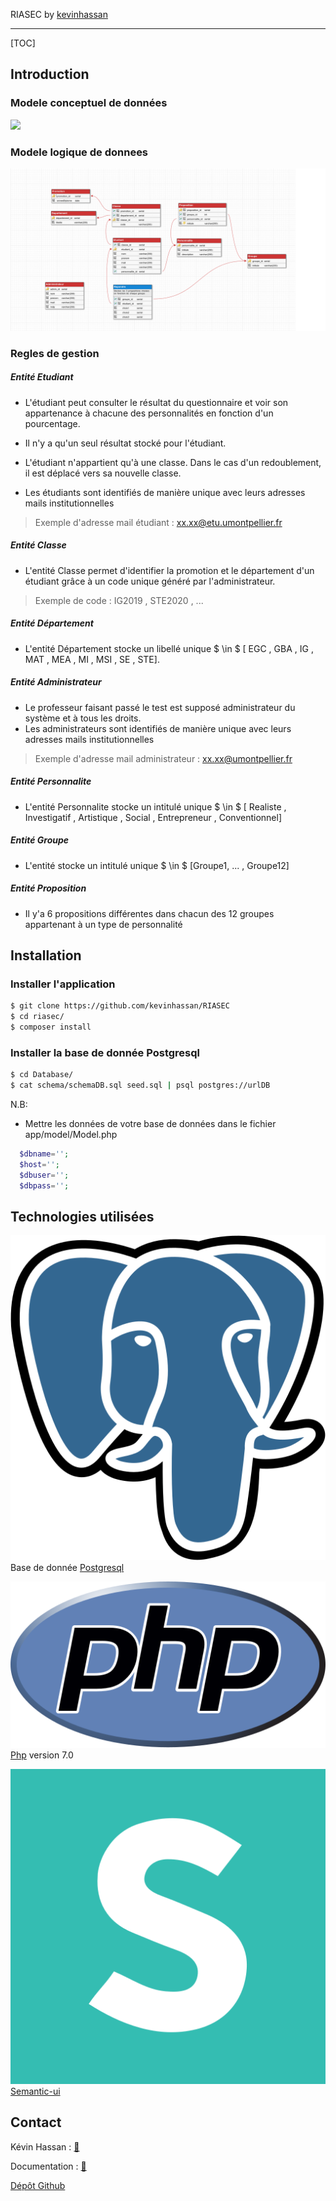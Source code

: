 RIASEC by [kevinhassan]('http://github.com/kevinhassan')

------

[TOC]

## Introduction 

### Modele conceptuel de données

<img src="./Documents/MCD Piscine.png">


### Modele logique de donnees

<img src="./Documents/Schema Database.png">

### Regles de gestion

##### Entité Etudiant

* L'étudiant peut consulter le résultat du questionnaire et voir son appartenance à chacune des personnalités en fonction d'un pourcentage.

* Il n'y a qu'un seul résultat stocké pour l'étudiant.

* L'étudiant n'appartient qu'à une classe. Dans le cas d'un redoublement, il est déplacé vers sa nouvelle classe.

* Les étudiants sont identifiés de manière unique avec leurs adresses mails institutionnelles
> Exemple d'adresse mail étudiant : xx.xx@etu.umontpellier.fr

##### Entité Classe

* L'entité Classe permet d'identifier la promotion et le département d'un étudiant grâce à un code unique généré par l'administrateur.
> Exemple de code  : IG2019 , STE2020 , ...

##### Entité Département

* L'entité Département stocke un libellé unique $ \in $ [ EGC , GBA , IG , MAT , MEA , MI , MSI , SE , STE].

##### Entité Administrateur

* Le professeur faisant passé le test est supposé administrateur du système et à tous les droits.
* Les administrateurs sont identifiés de manière unique avec leurs adresses mails institutionnelles
> Exemple d'adresse mail administrateur : xx.xx@umontpellier.fr

##### Entité Personnalite

* L'entité Personnalite stocke un intitulé unique $ \in $ [ Realiste , Investigatif , Artistique , Social , Entrepreneur , Conventionnel]

##### Entité Groupe

* L'entité stocke un intitulé unique $ \in $ [Groupe1, ... , Groupe12]

##### Entité Proposition

* Il y'a 6 propositions différentes dans chacun des 12 groupes appartenant à un type de personnalité


## Installation

### Installer l'application

```bash
$ git clone https://github.com/kevinhassan/RIASEC
$ cd riasec/
$ composer install 
```

### Installer la  base de donnée Postgresql

```bash
$ cd Database/
$ cat schema/schemaDB.sql seed.sql | psql postgres://urlDB
```

N.B:

- Mettre les données de votre base de données dans le fichier app/model/Model.php

```php
  $dbname='';
  $host='';
  $dbuser='';
  $dbpass='';
```


## Technologies utilisées

<img src="./Documents/postgresql.svg" title="postgresql">Base de donnée <a href="https://www.postgresql.org/">Postgresql</a> 

<img src="./Documents/php.svg" title="php"> <a href="https://secure.php.net/">Php</a> version 7.0

<img src="./Documents/semantic-ui.svg" title="semantic-ui"><a href="semantic-ui.com" title="framework Css">Semantic-ui</a> 

## Contact

Kévin Hassan : [:e-mail:](mailto:kevin.hassan@etu.umontpellier.fr) 

Documentation : [​:book:​]("https://kevinhassan.github.io/riasec/") ​​

[Dépôt Github]("https://github.com/kevinhassan/PiscineProjectIG3")
